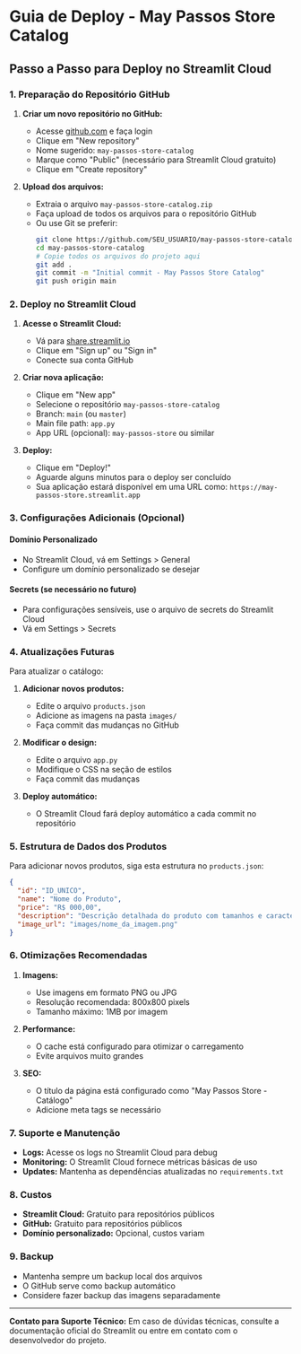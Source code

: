 # Guia de Deploy - May Passos Store Catalog

## Passo a Passo para Deploy no Streamlit Cloud

### 1. Preparação do Repositório GitHub

1. **Criar um novo repositório no GitHub:**
   - Acesse [github.com](https://github.com) e faça login
   - Clique em "New repository"
   - Nome sugerido: `may-passos-store-catalog`
   - Marque como "Public" (necessário para Streamlit Cloud gratuito)
   - Clique em "Create repository"

2. **Upload dos arquivos:**
   - Extraia o arquivo `may-passos-store-catalog.zip`
   - Faça upload de todos os arquivos para o repositório GitHub
   - Ou use Git se preferir:
     ```bash
     git clone https://github.com/SEU_USUARIO/may-passos-store-catalog.git
     cd may-passos-store-catalog
     # Copie todos os arquivos do projeto aqui
     git add .
     git commit -m "Initial commit - May Passos Store Catalog"
     git push origin main
     ```

### 2. Deploy no Streamlit Cloud

1. **Acesse o Streamlit Cloud:**
   - Vá para [share.streamlit.io](https://share.streamlit.io)
   - Clique em "Sign up" ou "Sign in"
   - Conecte sua conta GitHub

2. **Criar nova aplicação:**
   - Clique em "New app"
   - Selecione o repositório `may-passos-store-catalog`
   - Branch: `main` (ou `master`)
   - Main file path: `app.py`
   - App URL (opcional): `may-passos-store` ou similar

3. **Deploy:**
   - Clique em "Deploy!"
   - Aguarde alguns minutos para o deploy ser concluído
   - Sua aplicação estará disponível em uma URL como: `https://may-passos-store.streamlit.app`

### 3. Configurações Adicionais (Opcional)

#### Domínio Personalizado
- No Streamlit Cloud, vá em Settings > General
- Configure um domínio personalizado se desejar

#### Secrets (se necessário no futuro)
- Para configurações sensíveis, use o arquivo de secrets do Streamlit Cloud
- Vá em Settings > Secrets

### 4. Atualizações Futuras

Para atualizar o catálogo:

1. **Adicionar novos produtos:**
   - Edite o arquivo `products.json`
   - Adicione as imagens na pasta `images/`
   - Faça commit das mudanças no GitHub

2. **Modificar o design:**
   - Edite o arquivo `app.py`
   - Modifique o CSS na seção de estilos
   - Faça commit das mudanças

3. **Deploy automático:**
   - O Streamlit Cloud fará deploy automático a cada commit no repositório

### 5. Estrutura de Dados dos Produtos

Para adicionar novos produtos, siga esta estrutura no `products.json`:

```json
{
  "id": "ID_UNICO",
  "name": "Nome do Produto",
  "price": "R$ 000,00",
  "description": "Descrição detalhada do produto com tamanhos e características",
  "image_url": "images/nome_da_imagem.png"
}
```

### 6. Otimizações Recomendadas

1. **Imagens:**
   - Use imagens em formato PNG ou JPG
   - Resolução recomendada: 800x800 pixels
   - Tamanho máximo: 1MB por imagem

2. **Performance:**
   - O cache está configurado para otimizar o carregamento
   - Evite arquivos muito grandes

3. **SEO:**
   - O título da página está configurado como "May Passos Store - Catálogo"
   - Adicione meta tags se necessário

### 7. Suporte e Manutenção

- **Logs:** Acesse os logs no Streamlit Cloud para debug
- **Monitoring:** O Streamlit Cloud fornece métricas básicas de uso
- **Updates:** Mantenha as dependências atualizadas no `requirements.txt`

### 8. Custos

- **Streamlit Cloud:** Gratuito para repositórios públicos
- **GitHub:** Gratuito para repositórios públicos
- **Domínio personalizado:** Opcional, custos variam

### 9. Backup

- Mantenha sempre um backup local dos arquivos
- O GitHub serve como backup automático
- Considere fazer backup das imagens separadamente

---

**Contato para Suporte Técnico:**
Em caso de dúvidas técnicas, consulte a documentação oficial do Streamlit ou entre em contato com o desenvolvedor do projeto.

